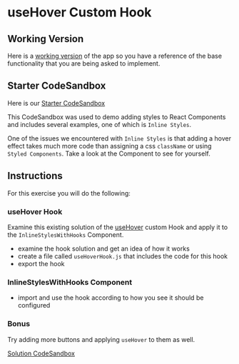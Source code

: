 # useHover Custom Hook

## Working Version
Here is a [working version](https://0nkio.csb.app/inline-with-hooks) of the app so you have a reference of the base functionality that you are being asked to implement. 


## Starter CodeSandbox
Here is our [Starter CodeSandbox](https://codesandbox.io/s/usehover-starter-pp02j?file=/src/InlineStylesWithHooks/index.js)

This CodeSandbox was used to demo adding styles to React Components and includes several examples, one of which is `Inline Styles`.  

One of the issues we encountered with `Inline Styles` is that adding a hover effect takes much more code than assigning a css `className` or using `Styled Components`.  Take a look at the Component to see for yourself. 

## Instructions
For this exercise you will do the following:



### useHover Hook
Examine this existing solution of the [useHover](https://usehooks.com/page/3) custom Hook and apply it to the `InlineStylesWithHooks` Component. 

- examine the hook solution and get an idea of how it works
- create a file called `useHoverHook.js` that includes the code for this hook
- export the hook

### InlineStylesWithHooks Component
- import and use the hook according to how you see it should be configured

### Bonus 

Try adding more buttons and applying `useHover` to them as well. 

[Solution CodeSandbox](https://codesandbox.io/s/usehover-solution-0nkio?file=/src/InlineStylesWithHooks/index.js)